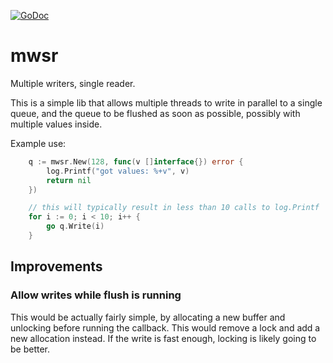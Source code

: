 [![GoDoc](https://godoc.org/github.com/KarpelesLab/mwsr?status.svg)](https://godoc.org/github.com/KarpelesLab/mwsr)

# mwsr

Multiple writers, single reader.

This is a simple lib that allows multiple threads to write in parallel to a
single queue, and the queue to be flushed as soon as possible, possibly with
multiple values inside.

Example use:

```go
	q := mwsr.New(128, func(v []interface{}) error {
		log.Printf("got values: %+v", v)
		return nil
	})

	// this will typically result in less than 10 calls to log.Printf
	for i := 0; i < 10; i++ {
		go q.Write(i)
	}
```

## Improvements

### Allow writes while flush is running

This would be actually fairly simple, by allocating a new buffer and unlocking
before running the callback. This would remove a lock and add a new allocation
instead. If the write is fast enough, locking is likely going to be better.

